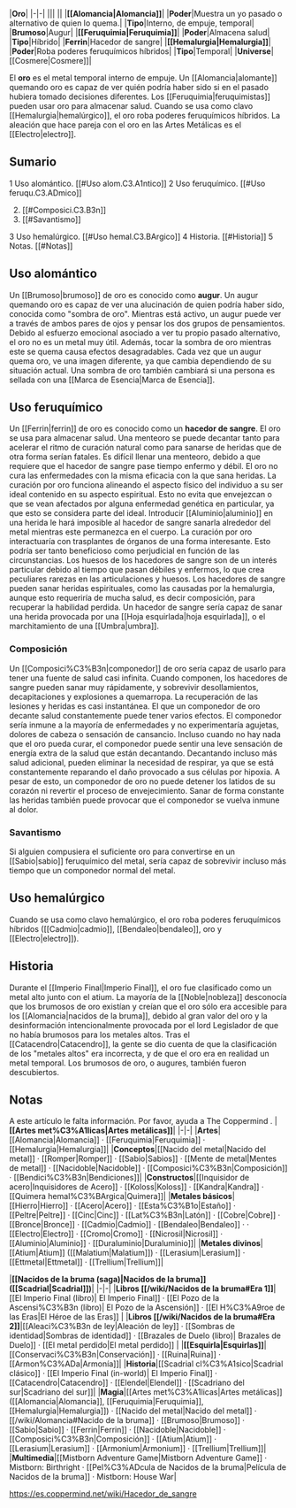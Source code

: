 

|**Oro**|
|-|-|
|||
||
|**[[Alomancia\|Alomancia]]**|
|**Poder**|Muestra un yo pasado o alternativo de quien lo quema.|
|**Tipo**|Interno, de empuje, temporal|
|**Brumoso**|Augur|
|**[[Feruquimia\|Feruquimia]]**|
|**Poder**|Almacena salud|
|**Tipo**|Híbrido|
|**Ferrin**|Hacedor de sangre|
|**[[Hemalurgia\|Hemalurgia]]**|
|**Poder**|Roba poderes feruquímicos híbridos|
|**Tipo**|Temporal|
|**Universe**|[[Cosmere\|Cosmere]]|

El **oro** es el metal temporal interno de empuje. Un [[Alomancia\|alomante]] quemando oro es capaz de ver quién podría haber sido si en el pasado hubiera tomado decisiones diferentes. Los [[Feruquimia\|feruquimistas]] pueden usar oro para almacenar salud. Cuando se usa como clavo [[Hemalurgia\|hemalúrgico]], el oro roba poderes feruquímicos híbridos.
La aleación que hace pareja con el oro en las Artes Metálicas es el [[Electro\|electro]].

## Sumario

1 Uso alomántico. [[#Uso alom.C3.A1ntico]] 
2 Uso feruquímico. [[#Uso feruqu.C3.ADmico]] 

2. [[#Composici.C3.B3n]] 
2. [[#Savantismo]] 


3 Uso hemalúrgico. [[#Uso hemal.C3.BArgico]] 
4 Historia. [[#Historia]] 
5 Notas. [[#Notas]] 


## Uso alomántico
Un [[Brumoso\|brumoso]] de oro es conocido como **augur**. Un augur quemando oro es capaz de ver una alucinación de quien podría haber sido, conocida como "sombra de oro". Mientras está activo, un augur puede ver a través de ambos pares de ojos y pensar los dos grupos de pensamientos. Debido al esfuerzo emocional asociado a ver tu propio pasado alternativo, el oro no es un metal muy útil. Además, tocar la sombra de oro mientras este se quema causa efectos desagradables. Cada vez que un augur quema oro, ve una imagen diferente, ya que cambia dependiendo de su situación actual. Una sombra de oro también cambiará si una persona es sellada con una [[Marca de Esencia\|Marca de Esencia]].

## Uso feruquímico
Un [[Ferrin\|ferrin]] de oro es conocido como un **hacedor de sangre**. El oro se usa para almacenar salud. Una menteoro se puede decantar tanto para acelerar el ritmo de curación natural como para sanarse de heridas que de otra forma serían fatales. Es difícil llenar una menteoro, debido a que requiere que el hacedor de sangre pase tiempo enfermo y débil. El oro no cura las enfermedades con la misma eficacia con la que sana heridas.
La curación por oro funciona alineando el aspecto físico del individuo a su ser ideal contenido en su aspecto espiritual. Esto no evita que envejezcan o que se vean afectados por alguna enfermedad genética en particular, ya que esto se considera parte del ideal.
Introducir [[Aluminio\|aluminio]] en una herida le hará imposible al hacedor de sangre sanarla alrededor del metal mientras este permanezca en el cuerpo.
La curación por oro interactuaría con trasplantes de órganos de una forma interesante. Esto podría ser tanto beneficioso como perjudicial en función de las circunstancias. Los huesos de los hacedores de sangre son de un interés particular debido al tiempo que pasan débiles y enfermos, lo que crea peculiares rarezas en las articulaciones y huesos.
Los hacedores de sangre pueden sanar heridas espirituales, como las causadas por la hemalurgia, aunque esto requeriría de mucha salud, es decir composición, para recuperar la habilidad perdida. Un hacedor de sangre sería capaz de sanar una herida provocada por una [[Hoja esquirlada\|hoja esquirlada]], o el marchitamiento de una [[Umbra\|umbra]].

### Composición
Un [[Composici%C3%B3n\|componedor]] de oro sería capaz de usarlo para tener una fuente de salud casi infinita. Cuando componen, los hacedores de sangre pueden sanar muy rápidamente, y sobrevivir desollamientos, decapitaciones y explosiones a quemarropa. La recuperación de las lesiones y heridas es casi instantánea.
El que un componedor de oro decante salud constantemente puede tener varios efectos. El componedor sería inmune a la mayoría de enfermedades y no experimentaría agujetas, dolores de cabeza o sensación de cansancio. Incluso cuando no hay nada que el oro pueda curar, el componedor puede sentir una leve sensación de energía extra de la salud que están decantando. Decantando incluso más salud adicional, pueden eliminar la necesidad de respirar, ya que se está constantemente reparando el daño provocado a sus células por hipoxia. A pesar de esto, un componedor de oro no puede detener los latidos de su corazón ni revertir el proceso de envejecimiento. Sanar de forma constante las heridas también puede provocar que el componedor se vuelva inmune al dolor.

### Savantismo
Si alguien compusiera el suficiente oro para convertirse en un [[Sabio\|sabio]] feruquímico del metal, sería capaz de sobrevivir incluso más tiempo que un componedor normal del metal.

## Uso hemalúrgico
Cuando se usa como clavo hemalúrgico, el oro roba poderes feruquímicos híbridos ([[Cadmio\|cadmio]], [[Bendaleo\|bendaleo]], oro y [[Electro\|electro]]).

## Historia
Durante el [[Imperio Final\|Imperio Final]], el oro fue clasificado como un metal alto junto con el atium. La mayoría de la [[Noble\|nobleza]] desconocía que los brumosos de oro existían y creían que el oro sólo era accesible para los [[Alomancia\|nacidos de la bruma]], debido al gran valor del oro y la desinformación intencionalmente provocada por el lord Legislador de que no había brumosos para los metales altos. Tras el [[Catacendro\|Catacendro]], la gente se dio cuenta de que la clasificación de los "metales altos" era incorrecta, y de que el oro era en realidad un metal temporal. Los brumosos de oro, o augures, también fueron descubiertos.

## Notas

A este artículo le falta información. Por favor, ayuda a The Coppermind .
|**[[Artes met%C3%A1licas\|Artes metálicas]]**|
|-|-|
|**Artes**|[[Alomancia\|Alomancia]] · [[Feruquimia\|Feruquimia]] · [[Hemalurgia\|Hemalurgia]]|
|**Conceptos**|[[Nacido del metal\|Nacido del metal]] · [[Romper\|Romper]] · [[Sabio\|Sabios]] · [[Mente de metal\|Mentes de metal]] · [[Nacidoble\|Nacidoble]] · [[Composici%C3%B3n\|Composición]] · [[Bendici%C3%B3n\|Bendiciones]]|
|**Constructos**|[[Inquisidor de acero\|Inquisidores de Acero]] · [[Koloss\|Koloss]] · [[Kandra\|Kandra]] · [[Quimera hemal%C3%BArgica\|Quimera]]|
|**Metales básicos**|[[Hierro\|Hierro]] · [[Acero\|Acero]] · [[Esta%C3%B1o\|Estaño]] · [[Peltre\|Peltre]] · [[Cinc\|Cinc]] · [[Lat%C3%B3n\|Latón]] · [[Cobre\|Cobre]] · [[Bronce\|Bronce]] · [[Cadmio\|Cadmio]] · [[Bendaleo\|Bendaleo]] ·  · [[Electro\|Electro]] · [[Cromo\|Cromo]] · [[Nicrosil\|Nicrosil]] · [[Aluminio\|Aluminio]] · [[Duraluminio\|Duraluminio]]|
|**Metales divinos**|[[Atium\|Atium]] ([[Malatium\|Malatium]]) · [[Lerasium\|Lerasium]] · [[Ettmetal\|Ettmetal]] · [[Trellium\|Trellium]]|

|**[[Nacidos de la bruma (saga)\|Nacidos de la bruma]] ([[Scadrial\|Scadrial]])**|
|-|-|
|**Libros [[/wiki/Nacidos de la bruma#Era 1]]**|[[El Imperio Final (libro)\| El Imperio Final]] · [[El Pozo de la Ascensi%C3%B3n (libro)\| El Pozo de la Ascensión]] · [[El H%C3%A9roe de las Eras\|El Héroe de las Eras]] |
|**Libros [[/wiki/Nacidos de la bruma#Era 2]]**|[[Aleaci%C3%B3n de ley\|Aleación de ley]] · [[Sombras de identidad\|Sombras de identidad]] · [[Brazales de Duelo (libro)\| Brazales de Duelo]] · [[El metal perdido\|El metal perdido]]  |
|**[[Esquirla\|Esquirlas]]**|[[Conservaci%C3%B3n\|Conservación]] · [[Ruina\|Ruina]] · [[Armon%C3%ADa\|Armonía]]|
|**Historia**|[[Scadrial cl%C3%A1sico\|Scadrial clásico]] · [[El Imperio Final (in-world)\| El Imperio Final]] · [[Catacendro\|Catacendro]] · [[Elendel\|Elendel]] · [[Scadriano del sur\|Scadriano del sur]]|
|**Magia**|[[Artes met%C3%A1licas\|Artes metálicas]] ([[Alomancia\|Alomancia]], [[Feruquimia\|Feruquimia]], [[Hemalurgia\|Hemalurgia]]) · [[Nacido del metal\|Nacido del metal]] · [[/wiki/Alomancia#Nacido de la bruma]] · [[Brumoso\|Brumoso]] · [[Sabio\|Sabio]] · [[Ferrin\|Ferrin]] · [[Nacidoble\|Nacidoble]] · [[Composici%C3%B3n\|Composición]] · [[Atium\|Atium]] · [[Lerasium\|Lerasium]] · [[Armonium\|Armonium]] · [[Trellium\|Trellium]]|
|**Multimedia**|[[Mistborn Adventure Game\|Mistborn Adventure Game‎‎]] · Mistborn: Birthright · [[Pel%C3%ADcula de Nacidos de la bruma\|Película de Nacidos de la bruma]] · Mistborn: House War|



https://es.coppermind.net/wiki/Hacedor_de_sangre